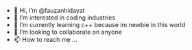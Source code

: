 - 👋 Hi, I’m @fauzanhidayat
- 👀 I’m interested in coding industries
- 🌱 I’m currently learning c++ because im newbie in this world
- 💞️ I’m looking to collaborate on anyone
- 📫 How to reach me ...

<!---
h3llo1/h3llo1 is a ✨ special ✨ repository because its `README.md` (this file) appears on your GitHub profile.
You can click the Preview link to take a look at your changes.
--->
